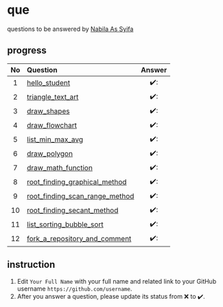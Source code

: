 # que
questions to be answered by [Nabila As Syifa](https://github.com/nabilaassyf)


## progress
No | Question | Answer
:-: | :- | :-:
1 | [hello_student](hello_student.ipynb) | ✔️:
2 | [triangle_text_art](triangle_text_art.ipynb) | ✔️:
3 | [draw_shapes](draw_shapes.ipynb) | ✔️:
4 | [draw_flowchart](draw_flowchart.ipynb) | ✔️:
5 | [list_min_max_avg](list_min_max_avg.ipynb) | ✔️:
6 | [draw_polygon](draw_polygon.ipynb) | ✔️:
7 | [draw_math_function](draw_math_function.ipynb) | ✔️:
8 | [root_finding_graphical_method](root_finding_graphical_method.ipynb) | ✔️:
9 | [root_finding_scan_range_method](root_finding_scan_range_method.ipynb) | ✔️:
10 | [root_finding_secant_method](root_finding_secant_method.ipynb) | ✔️:
11 | [list_sorting_bubble_sort](list_sorting_bubble_sort.ipynb) | ✔️:
12 | [fork_a_repository_and_comment](fork_a_repository_and_comment.ipynb) | ✔️:

## instruction
1. Edit `Your Full Name` with your full name and related link to your GitHub username `https://github.com/username`.
2. After you answer a question, please update its status from :x: to :heavy_check_mark:.
